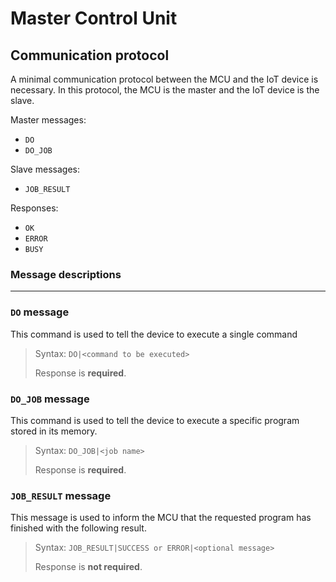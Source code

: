 # Master Control Unit

## Communication protocol

A minimal communication protocol between the MCU and the IoT device is necessary.
In this protocol, the MCU is the master and the IoT device is the slave.

Master messages:
- `DO`
- `DO_JOB`

Slave messages:
- `JOB_RESULT`

Responses:
- `OK`
- `ERROR`
- `BUSY`

### Message descriptions
---
### `DO` message
This command is used to tell the device to execute a single command

> Syntax: `DO|<command to be executed>`
>
> Response is **required**.

### `DO_JOB` message
This command is used to tell the device to execute a specific program stored in its memory.

> Syntax: `DO_JOB|<job name>`
>
> Response is **required**.

### `JOB_RESULT` message
This message is used to inform the MCU that the requested program has finished with the following result.

> Syntax: `JOB_RESULT|SUCCESS or ERROR|<optional message>`
>
> Response is **not required**.
